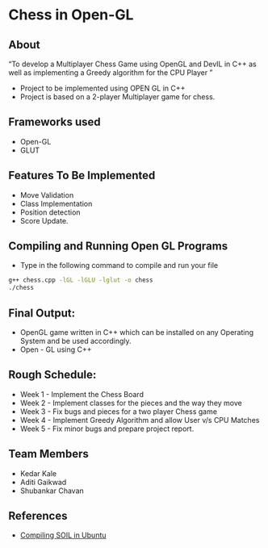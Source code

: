 # Chess in Open-GL

## About
“To develop a Multiplayer Chess Game using OpenGL and DevIL in C++ as well as implementing a Greedy algorithm for the CPU Player ”

* Project to be implemented using OPEN GL in C++
* Project is based on a 2-player Multiplayer game for chess.

## Frameworks used
* Open-GL 
* GLUT

## Features To Be Implemented
* Move Validation
* Class Implementation
* Position detection
* Score Update.

## Compiling and Running Open GL Programs
* Type in the following command to compile and run your file
```bash
g++ chess.cpp -lGL -lGLU -lglut -o chess
./chess
```

## Final Output:
* OpenGL game written in C++ which can be installed on any Operating System and be used accordingly.
* Open - GL using C++

## Rough Schedule:
* Week 1 - Implement the Chess Board
* Week 2 - Implement classes for the pieces and the way they move
* Week 3 - Fix bugs and pieces for a two player Chess game
* Week 4 - Implement Greedy Algorithm and allow User v/s CPU Matches
* Week 5 - Fix minor bugs and prepare project report.

## Team Members
* Kedar Kale
* Aditi Gaikwad
* Shubankar Chavan

## References
- [Compiling SOIL in Ubuntu](http://stackoverflow.com/questions/5739527/compiling-opengl-soil-on-ubuntu)
